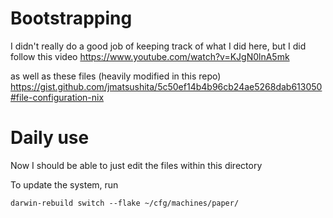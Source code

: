 # Bootstrapping

I didn't really do a good job of keeping track of what I did here, but I did follow this video
https://www.youtube.com/watch?v=KJgN0lnA5mk

as well as these files (heavily modified in this repo)
https://gist.github.com/jmatsushita/5c50ef14b4b96cb24ae5268dab613050#file-configuration-nix

# Daily use

Now I should be able to just edit the files within this directory

To update the system, run

```
darwin-rebuild switch --flake ~/cfg/machines/paper/
```
